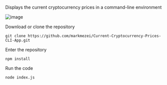 Displays the current cryptocurrency prices in a command-line environment

![image](https://user-images.githubusercontent.com/94128834/216846382-19661bc7-0709-4c62-ad37-75c8b035885f.png)

Download or clone the repository
```
git clone https://github.com/markmezei/Current-Cryptocurrency-Prices-CLI-App.git
```

Enter the repository
```
npm install
```

Run the code
```
node index.js
```
